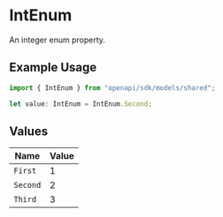# IntEnum

An integer enum property.

## Example Usage

```typescript
import { IntEnum } from "openapi/sdk/models/shared";

let value: IntEnum = IntEnum.Second;
```

## Values

| Name     | Value    |
| -------- | -------- |
| `First`  | 1        |
| `Second` | 2        |
| `Third`  | 3        |